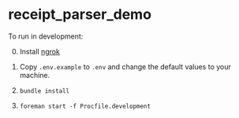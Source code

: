 # receipt_parser_demo

To run in development:

0) Install [ngrok](https://ngrok.com/)

1) Copy `.env.example` to `.env` and change the default values to your machine.

2) `bundle install`

3) `foreman start -f Procfile.development`
